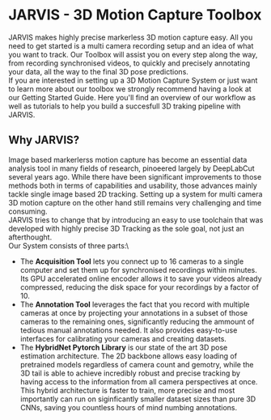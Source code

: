 # JARVIS - 3D Motion Capture Toolbox

JARVIS makes highly precise markerless 3D motion capture easy. All you need to get started is a multi camera recording setup and an idea of what you want to track. 
Our Toolbox will assist you on every step along the way, from recording synchronised videos, to quickly and precisely annotating your data, 
all the way to the final 3D pose predictions.\
If you are interested in setting up a 3D Motion Capture System or just want to learn more about our toolbox we strongly recommend having a look at our 
Getting Started Guide. Here you'll find an overview of our workflow as well as tutorials to help you build a succesfull 3D traking pipeline with JARVIS.

## Why JARVIS?
Image based markerlerss motion capture has become an essential data analysis tool in many fields of research, pinoeered largely by DeepLabCut several years ago. 
While there have been significant improvements to those methods both in terms of capabilities and usability, those advances mainly tackle single image based 
2D tracking. Setting up a system for multi camera 3D motion capture on the other hand still remains very challenging and time consuming.\
JARVIS tries to change that by introducing an easy to use toolchain that was developed with highly precise 3D Tracking as the sole goal, not just an afterthought.\
Our System consists of three parts:\
- The **Acquisition Tool** lets you connect up to 16 cameras to a single computer and set them up for synchronised recordings within minutes. Its GPU accelerated online 
  encoder allows it to save your videos already compressed, reducing the disk space for your recordings by a factor of 10.
- The **Annotation Tool** leverages the fact that you record with multiple cameras at once by projecting your annotations in a subset of those cameras to 
  the remaining ones, significantly reducing the ammount of tedious manual annotations needed. It also provides easy-to-use interfaces for calibrating your cameras 
  and creating datasets.
- The **HybridNet Pytorch Library** is our state of the art 3D pose estimation architecture. The 2D backbone allows easy loading of pretrained models regardless of 
  camera count and gemotry, while the 3D tail is able to achieve incredibly robust and precise tracking by having access to the information from all camera perspectives at once. 
  This hybrid architecture is faster to train, more precise and most importantly can run on siginficantly smaller dataset sizes than pure 3D CNNs, saving you countless hours of mind numbing annotations.
